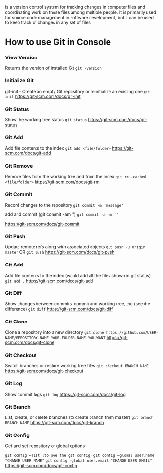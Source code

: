 is a version control system for tracking changes in computer files and coordinating work on those files among multiple people. It is primarily used for source code management in software development, but it can be used to keep track of changes in any set of files.

# How to use Git in Console
### View Version
Returns the version of installed Git
`git -version`

### Initialize Git
git-init - Create an empty Git repository or reinitialize an existing one
`git init`
https://git-scm.com/docs/git-init

### Git Status
Show the working tree status
`git status`
https://git-scm.com/docs/git-status

### Git Add
Add file contents to the index
`git add <file/folder>`
https://git-scm.com/docs/git-add

### Git Remove
Remove files from the working tree and from the index
`git rm —cached <file/folder>`
https://git-scm.com/docs/git-rm

### Git Commit
Record changes to the repository
`git commit -m 'message'`

add and commit (git commit -am '')
`git commit -a -m ''`

https://git-scm.com/docs/git-commit

### Git Push
Update remote refs along with associated objects
`git push -u origin master` 
OR 
`git push`
https://git-scm.com/docs/git-push

### Git Add
Add file contents to the index
(would add all the files shown in git status)
`git add .`
https://git-scm.com/docs/git-add

### Git Diff
Show changes between commits, commit and working tree, etc
(see the difference)
`git diff`
https://git-scm.com/docs/git-diff

### Git Clone
Clone a repository into a new directory
`git clone https://github.com/USER-NAME/REPOSITORY-NAME YOUR-FOLDER-NAME-YOU-WANT`
https://git-scm.com/docs/git-clone

### Git Checkout
Switch branches or restore working tree files
`git checkout BRANCH_NAME`
https://git-scm.com/docs/git-checkout

### Git Log
Show commit logs
`git log`
https://git-scm.com/docs/git-log

### Git Branch
List, create, or delete branches
(to create branch from master)
`git branch BRANCH_NAME` 
https://git-scm.com/docs/git-branch

### Git Config
Get and set repository or global options

`git config —list (to see the git config)`
`git config —global user.name "CHANGE USER NAME"`
`git config —global user.email "CHANGE USER EMAIL"`
https://git-scm.com/docs/git-config
